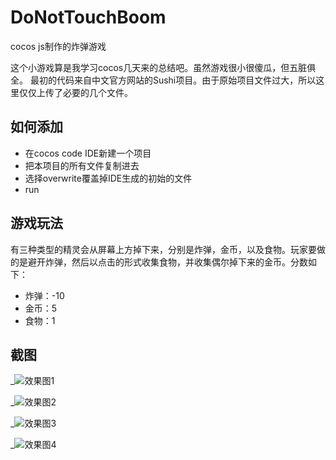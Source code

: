 # DoNotTouchBoom
cocos js制作的炸弹游戏

这个小游戏算是我学习cocos几天来的总结吧。虽然游戏很小很傻瓜，但五脏俱全。
最初的代码来自中文官方网站的Sushi项目。由于原始项目文件过大，所以这里仅仅上传了必要的几个文件。

如何添加
-----------
* 在cocos code IDE新建一个项目
* 把本项目的所有文件复制进去
* 选择overwrite覆盖掉IDE生成的初始的文件
* run

游戏玩法
---------
有三种类型的精灵会从屏幕上方掉下来，分别是炸弹，金币，以及食物。玩家要做的是避开炸弹，然后以点击的形式收集食物，并收集偶尔掉下来的金币。分数如下：

* 炸弹：-10
* 金币：5
* 食物：1


截图
--------
_![效果图1](https://github.com/GinSmile/DoNotTouchBoom/blob/master/screenshot/1.jpg?raw=true)  
   
_![效果图2](https://github.com/GinSmile/DoNotTouchBoom/blob/master/screenshot/2.jpg?raw=true)

_![效果图3](https://github.com/GinSmile/DoNotTouchBoom/blob/master/screenshot/3.jpg?raw=true)

_![效果图4](https://github.com/GinSmile/DoNotTouchBoom/blob/master/screenshot/4.jpg?raw=true)